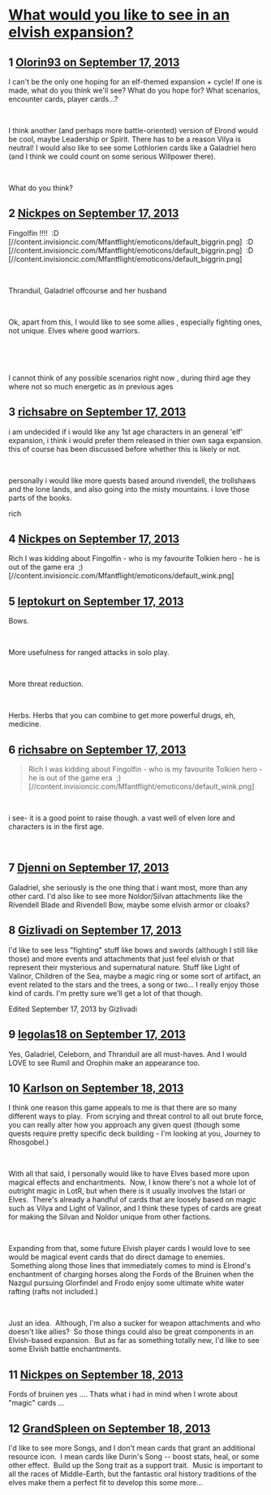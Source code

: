 # [What would you like to see in an elvish expansion?](https://community.fantasyflightgames.com/topic/90541-what-would-you-like-to-see-in-an-elvish-expansion/)

## 1 [Olorin93 on September 17, 2013](https://community.fantasyflightgames.com/topic/90541-what-would-you-like-to-see-in-an-elvish-expansion/?do=findComment&comment=868475)

I can't be the only one hoping for an elf-themed expansion + cycle! If one is made, what do you think we'll see? What do you hope for? What scenarios, encounter cards, player cards...?

 

I think another (and perhaps more battle-oriented) version of Elrond would be cool, maybe Leadership or Spirit. There has to be a reason Vilya is neutral! I would also like to see some Lothlorien cards like a Galadriel hero (and I think we could count on some serious Willpower there). 

 

What do you think?

## 2 [Nickpes on September 17, 2013](https://community.fantasyflightgames.com/topic/90541-what-would-you-like-to-see-in-an-elvish-expansion/?do=findComment&comment=868487)

Fingolfin !!!!  :D [//content.invisioncic.com/Mfantflight/emoticons/default_biggrin.png]  :D [//content.invisioncic.com/Mfantflight/emoticons/default_biggrin.png]  :D [//content.invisioncic.com/Mfantflight/emoticons/default_biggrin.png]

 

Thranduil, Galadriel offcourse and her husband

 

Ok, apart from this, I would like to see some allies , especially fighting ones, not unique. Elves where good warriors. 

 

 

I cannot think of any possible scenarios right now , during third age they where not so much energetic as in previous ages 

## 3 [richsabre on September 17, 2013](https://community.fantasyflightgames.com/topic/90541-what-would-you-like-to-see-in-an-elvish-expansion/?do=findComment&comment=868494)

i am undecided if i would like any 1st age characters in an general 'elf' expansion, i think i would prefer them released in thier own saga expansion. this of course has been discussed before whether this is likely or not.

 

personally i would like more quests based around rivendell, the trollshaws and the lone lands, and also going into the misty mountains. i love those parts of the books.

rich

## 4 [Nickpes on September 17, 2013](https://community.fantasyflightgames.com/topic/90541-what-would-you-like-to-see-in-an-elvish-expansion/?do=findComment&comment=868507)

Rich I was kidding about Fingolfin - who is my favourite Tolkien hero - he is out of the game era  ;) [//content.invisioncic.com/Mfantflight/emoticons/default_wink.png]

## 5 [leptokurt on September 17, 2013](https://community.fantasyflightgames.com/topic/90541-what-would-you-like-to-see-in-an-elvish-expansion/?do=findComment&comment=868743)

Bows.

 

More usefulness for ranged attacks in solo play.

 

More threat reduction.

 

Herbs. Herbs that you can combine to get more powerful drugs, eh, medicine.

## 6 [richsabre on September 17, 2013](https://community.fantasyflightgames.com/topic/90541-what-would-you-like-to-see-in-an-elvish-expansion/?do=findComment&comment=868745)

> Rich I was kidding about Fingolfin - who is my favourite Tolkien hero - he is out of the game era  ;) [//content.invisioncic.com/Mfantflight/emoticons/default_wink.png]

 

i see- it is a good point to raise though. a vast well of elven lore and characters is in the first age.

 

## 7 [Djenni on September 17, 2013](https://community.fantasyflightgames.com/topic/90541-what-would-you-like-to-see-in-an-elvish-expansion/?do=findComment&comment=868800)

Galadriel, she seriously is the one thing that i want most, more than any other card. I'd also like to see more Noldor/Silvan attachments like the Rivendell Blade and Rivendell Bow, maybe some elvish armor or cloaks? 

## 8 [Gizlivadi on September 17, 2013](https://community.fantasyflightgames.com/topic/90541-what-would-you-like-to-see-in-an-elvish-expansion/?do=findComment&comment=868809)

I'd like to see less "fighting" stuff like bows and swords (although I still like those) and more events and attachments that just feel elvish or that represent their mysterious and supernatural nature. Stuff like Light of Valinor, Children of the Sea, maybe a magic ring or some sort of artifact, an event related to the stars and the trees, a song or two... I really enjoy those kind of cards. I'm pretty sure we'll get a lot of that though.

Edited September 17, 2013 by Gizlivadi

## 9 [legolas18 on September 17, 2013](https://community.fantasyflightgames.com/topic/90541-what-would-you-like-to-see-in-an-elvish-expansion/?do=findComment&comment=868814)

Yes, Galadriel, Celeborn, and Thranduil are all must-haves. And I would LOVE to see Rumil and Orophin make an appearance too.

## 10 [Karlson on September 18, 2013](https://community.fantasyflightgames.com/topic/90541-what-would-you-like-to-see-in-an-elvish-expansion/?do=findComment&comment=868847)

I think one reason this game appeals to me is that there are so many different ways to play.  From scrying and threat control to all out brute force, you can really alter how you approach any given quest (though some quests require pretty specific deck building - I'm looking at you, Journey to Rhosgobel.)

 

With all that said, I personally would like to have Elves based more upon magical effects and enchantments.  Now, I know there's not a whole lot of outright magic in LotR, but when there is it usually involves the Istari or Elves.  There's already a handful of cards that are loosely based on magic such as Vilya and Light of Valinor, and I think these types of cards are great for making the Silvan and Noldor unique from other factions.  

 

Expanding from that, some future Elvish player cards I would love to see would be magical event cards that do direct damage to enemies.  Something along those lines that immediately comes to mind is Elrond's enchantment of charging horses along the Fords of the Bruinen when the Nazgul pursuing Glorfindel and Frodo enjoy some ultimate white water rafting (rafts not included.)

 

Just an idea.  Although, I'm also a sucker for weapon attachments and who doesn't like allies?  So those things could also be great components in an Elvish-based expansion.  But as far as something totally new, I'd like to see some Elvish battle enchantments.   

## 11 [Nickpes on September 18, 2013](https://community.fantasyflightgames.com/topic/90541-what-would-you-like-to-see-in-an-elvish-expansion/?do=findComment&comment=869013)

Fords of bruinen yes .... Thats what i had in mind when I wrote about "magic" cards ...

## 12 [GrandSpleen on September 18, 2013](https://community.fantasyflightgames.com/topic/90541-what-would-you-like-to-see-in-an-elvish-expansion/?do=findComment&comment=869021)

I'd like to see more Songs, and I don't mean cards that grant an additional resource icon.  I mean cards like Durin's Song -- boost stats, heal, or some other effect.  Build up the Song trait as a support trait.  Music is important to all the races of Middle-Earth, but the fantastic oral history traditions of the elves make them a perfect fit to develop this some more...

